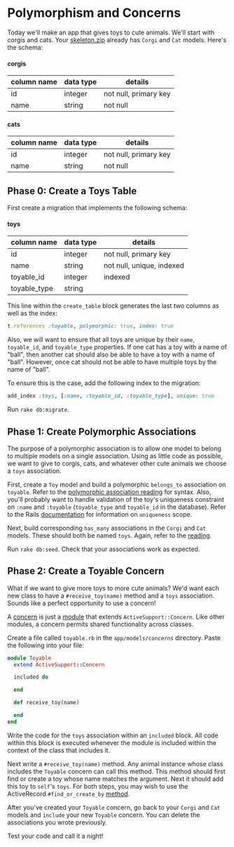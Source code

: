 # Polymorphism and Concerns

Today we'll make an app that gives toys to cute animals. We'll start with corgis and cats. Your [skeleton.zip](skeleton.zip) already has `Corgi` and `Cat` models. Here's the schema:

#### corgis
column name | data type | details
------------|-----------|-----------------------
id          | integer   | not null, primary key
name        | string    | not null

#### cats
column name | data type | details
------------|-----------|-----------------------
id          | integer   | not null, primary key
name        | string    | not null


## Phase 0: Create a Toys Table

First create a migration that implements the following schema:

#### toys
column name | data type | details
------------|-----------|-----------------------
id          | integer   | not null, primary key
name        | string    | not null, unique, indexed
toyable_id  | integer   | indexed
toyable_type| string    |

This line within the `create_table` block generates the last two columns as well as the index:
```ruby
t.references :toyable, polymorphic: true, index: true
```

Also, we will want to ensure that all toys are unique by their
`name`, `toyable_id`, and `toyable_type` properties. If one cat
has a toy with a name of "ball", then another cat should also be
able to have a toy with a name of "ball". However, once cat
should not be able to have multiple toys by the name of "ball".

To ensure this is the case, add the following index to the
migration:

```ruby
add_index :toys, [:name, :toyable_id, :toyable_type], unique: true
```

Run `rake db:migrate`.

## Phase 1: Create Polymorphic Associations

The purpose of a polymorphic association is to allow one model to belong to multiple models on a single association. Using as little code as possible, we want to give to corgis, cats, and whatever other cute animals we choose a `toys` association.

First, create a `Toy` model and build a polymorphic `belongs_to` association on `toyable`. Refer to the [polymorphic association reading](http://guides.rubyonrails.org/association_basics.html#polymorphic-associations) for syntax. Also, you'll probably want to handle validation of the toy's uniqueness constraint on
`:name` and `:toyable` (`toyable_type` and `toyable_id` in the database). Refer to the Rails [documentation](http://guides.rubyonrails.org/active_record_validations.html#uniqueness) for information on `uniqueness` scope.

Next, build corresponding `has_many` associations in the `Corgi` and `Cat` models. These should both be named `toys`. Again, refer to the [reading]((http://guides.rubyonrails.org/association_basics.html#polymorphic-associations)).

Run `rake db:seed`. Check that your associations work as expected.

## Phase 2: Create a Toyable Concern

What if we want to give more toys to more cute animals? We'd want each new class to have a `#receive_toy(name)` method and a `toys` association. Sounds like a perfect opportunity to use a concern!

A [concern](https://github.com/appacademy/curriculum/blob/master/rails/readings/concerns.md) is just a [module](https://github.com/appacademy/curriculum/blob/master/ruby/readings/modules.md) that extends `ActiveSupport::Concern`. Like other modules, a concern permits shared functionality across classes.

Create a file called `toyable.rb` in the `app/models/concerns` directory. Paste the following into your file:

```ruby
module Toyable
  extend ActiveSupport::Concern

  included do

  end

  def receive_toy(name)

  end
end

```

Write the code for the `toys` association within an `included` block. All code within this block is executed whenever the module is included within the context of the class that includes it.

Next write a `#receive_toy(name)` method. Any animal instance whose class includes the `Toyable` concern can call this method. This method should first find or create a toy whose name matches the argument. Next it should add this toy to `self`'s `toys`. For both steps, you may wish to use the ActiveRecord `#find_or_create_by` [method](http://apidock.com/rails/v4.2.1/ActiveRecord/Relation/find_or_create_by).

After you've created your `Toyable` concern, go back to your `Corgi` and `Cat` models and `include` your new `Toyable` concern. You can delete the associations you wrote previously.

Test your code and call it a night!
